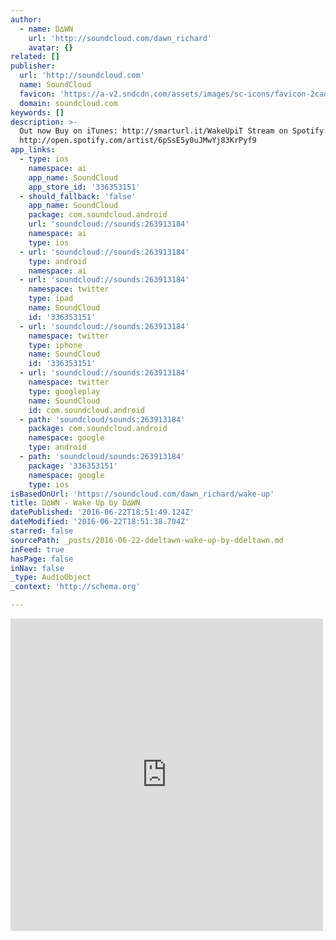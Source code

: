 ```yaml
---
author:
  - name: D∆WN
    url: 'http://soundcloud.com/dawn_richard'
    avatar: {}
related: []
publisher:
  url: 'http://soundcloud.com'
  name: SoundCloud
  favicon: 'https://a-v2.sndcdn.com/assets/images/sc-icons/favicon-2cadd14b.ico'
  domain: soundcloud.com
keywords: []
description: >-
  Out now Buy on iTunes: http://smarturl.it/WakeUpiT Stream on Spotify:
  http://open.spotify.com/artist/6pSsE5y0uJMwYj83KrPyf9
app_links:
  - type: ios
    namespace: ai
    app_name: SoundCloud
    app_store_id: '336353151'
  - should_fallback: 'false'
    app_name: SoundCloud
    package: com.soundcloud.android
    url: 'soundcloud://sounds:263913184'
    namespace: ai
    type: ios
  - url: 'soundcloud://sounds:263913184'
    type: android
    namespace: ai
  - url: 'soundcloud://sounds:263913184'
    namespace: twitter
    type: ipad
    name: SoundCloud
    id: '336353151'
  - url: 'soundcloud://sounds:263913184'
    namespace: twitter
    type: iphone
    name: SoundCloud
    id: '336353151'
  - url: 'soundcloud://sounds:263913184'
    namespace: twitter
    type: googleplay
    name: SoundCloud
    id: com.soundcloud.android
  - path: 'soundcloud/sounds:263913184'
    package: com.soundcloud.android
    namespace: google
    type: android
  - path: 'soundcloud/sounds:263913184'
    package: '336353151'
    namespace: google
    type: ios
isBasedOnUrl: 'https://soundcloud.com/dawn_richard/wake-up'
title: D∆WN - Wake Up by D∆WN
datePublished: '2016-06-22T18:51:49.124Z'
dateModified: '2016-06-22T18:51:38.704Z'
starred: false
sourcePath: _posts/2016-06-22-ddeltawn-wake-up-by-ddeltawn.md
inFeed: true
hasPage: false
inNav: false
_type: AudioObject
_context: 'http://schema.org'

---
```

<iframe src="https://cdn.embedly.com/widgets/media.html?src=https%3A%2F%2Fw.soundcloud.com%2Fplayer%2F%3Fvisual%3Dtrue%26url%3Dhttp%253A%252F%252Fapi.soundcloud.com%252Ftracks%252F263913184%26show_artwork%3Dtrue&amp;url=https%3A%2F%2Fsoundcloud.com%2Fdawn_richard%2Fwake-up&amp;image=http%3A%2F%2Fi1.sndcdn.com%2Fartworks-000162615782-q95htt-t500x500.jpg&amp;key=b7d04c9b404c499eba89ee7072e1c4f7&amp;type=text%2Fhtml&amp;schema=soundcloud" width="500" height="500" scrolling="no" frameborder="0" allowfullscreen="" style=""></iframe>